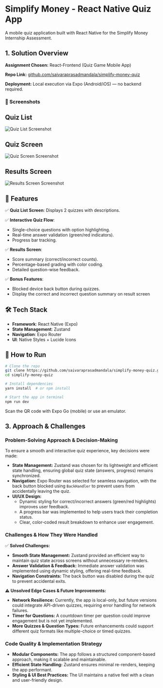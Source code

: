 # Simplify Money - React Native Quiz App

A mobile quiz application built with React Native for the Simplify Money Internship Assessment.

## 1. Solution Overview

**Assignment Chosen:** React-Frontend (Quiz Game Mobile App)

**Repo Link:** [github.com/saivaraprasadmandala/simplify-money-quiz](https://github.com/saivaraprasadmandala/simplify-money-quiz)

**Deployment:** Local execution via Expo (Android/iOS) — no backend required.




### 📱 Screenshots


## Quiz List  
![Quiz List Screenshot](https://github.com/user-attachments/assets/6d4694cb-106b-423d-8ee5-afc00ef1f97b)

## Quiz Screen  
![Quiz Screen Screenshot](https://github.com/user-attachments/assets/02cd82d8-b1c9-442e-8011-ee2741d11c70)

## Results Screen  
![Results Screen Screenshot](https://github.com/user-attachments/assets/4ad73b20-bc49-41d5-959d-ff12d13f7797)

## 🎯 Features

✅ **Quiz List Screen**: Displays 2 quizzes with descriptions.

✅ **Interactive Quiz Flow**:
- Single-choice questions with option highlighting.
- Real-time answer validation (green/red indicators).
- Progress bar tracking.

✅ **Results Screen**:
- Score summary (correct/incorrect counts).
- Percentage-based grading with color coding.
- Detailed question-wise feedback.

✅ **Bonus Features**:
- Blocked device back button during quizzes.
- Display the correct and incorrect question summary on result screen

## 🛠️ Tech Stack
- **Framework**: React Native (Expo)
- **State Management**: Zustand
- **Navigation**: Expo Router
- **UI**: Native Styles + Lucide Icons

## 🚀 How to Run

```sh
# Clone the repo
git clone https://github.com/saivaraprasadmandala/simplify-money-quiz.git
cd simplify-money-quiz

# Install dependencies
yarn install  # or npm install

# Start the app in terminal
npm run dev
```

Scan the QR code with Expo Go (mobile) or use an emulator.

## 3. Approach & Challenges

### **Problem-Solving Approach & Decision-Making**
To ensure a smooth and interactive quiz experience, key decisions were made:
- **State Management:** Zustand was chosen for its lightweight and efficient state handling, ensuring global quiz state (answers, progress) remains synchronized.
- **Navigation:** Expo Router was selected for seamless navigation, with the back button blocked using `BackHandler` to prevent users from accidentally leaving the quiz.
- **UI/UX Design:**
  - Dynamic styling for correct/incorrect answers (green/red highlights) improves user feedback.
  - A progress bar was implemented to help users track their completion status.
  - Clear, color-coded result breakdown to enhance user engagement.

### **Challenges & How They Were Handled**
✅ **Solved Challenges:**
- **Smooth State Management:** Zustand provided an efficient way to maintain quiz state across screens without unnecessary re-renders.
- **Answer Validation & Feedback:** Immediate answer validation was implemented using dynamic styling, offering real-time feedback.
- **Navigation Constraints:** The back button was disabled during the quiz to prevent accidental exits.

⚠️ **Unsolved Edge Cases & Future Improvements:**
- **Network Resilience:** Currently, the app is local-only, but future versions could integrate API-driven quizzes, requiring error handling for network failures.
- **Timer for Questions:** A countdown timer per question could improve engagement but is not yet implemented.
- **More Quizzes & Question Types:** Future enhancements could support different quiz formats like multiple-choice or timed quizzes.

### **Code Quality & Implementation Strategy**
- **Modular Components:** The app follows a structured component-based approach, making it scalable and maintainable.
- **Efficient State Handling:** Zustand ensures minimal re-renders, keeping the app performant.
- **Styling & UI Best Practices:** The UI maintains a native feel with a clean and user-friendly design.
